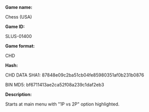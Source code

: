 ﻿**Game name:**

Chess (USA)

**Game ID:**

SLUS-01400

**Game format:**

CHD

**Hash:**

CHD DATA SHA1: 87848e09c2ba51cb04fe85980351af0b231b0876

BIN MD5: bf6711413ae2ca52f08a239c1daf2eb3

**Description:**

Starts at main menu with "1P vs 2P" option highlighted.